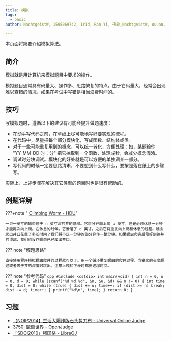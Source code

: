 ```yaml
---
title: 模拟
tags:
  - basic
author: NachtgeistW, 1595069742, Ir1d, Ran Yi, 夜轮_NachtgeistW, ouuan, 1595072683

---
```


本页面将简要介绍模拟算法。

## 简介

模拟就是用计算机来模拟题目中要求的操作。

模拟题目通常具有码量大、操作多、思路繁复的特点。由于它码量大，经常会出现难以查错的情况，如果在考试中写错是相当浪费时间的。

## 技巧

写模拟题时，遵循以下的建议有可能会提升做题速度：

- 在动手写代码之前，在草纸上尽可能地写好要实现的流程。
- 在代码中，尽量把每个部分模块化，写成函数、结构体或类。
- 对于一些可能重复用到的概念，可以统一转化，方便处理：如，某题给你 "YY-MM-DD 时：分" 把它抽取到一个函数，处理成秒，会减少概念混淆。
- 调试时分块调试。模块化的好处就是可以方便的单独调某一部分。
- 写代码的时候一定要思路清晰，不要想到什么写什么，要按照落在纸上的步骤写。

实际上，上述步骤在解决其它类型的题目时也是很有帮助的。

## 例题详解

???+note " [Climbing Worm - HDU](http://acm.hdu.edu.cn/showproblem.php?pid=1049)"

    一只一英寸的蠕虫位于 n 英寸深的井的底部。它每分钟向上爬 u 英寸，但是必须休息一分钟才能再次向上爬。在休息的时候，它滑落了 d 英寸。之后它将重复向上爬和休息的过程。蠕虫爬出井口花费了多长时间？我们将不足一分钟的部分算作一整分钟。如果蠕虫爬完后刚好到达井的顶部，我们也设作蠕虫已经爬出井口。

??? note "解题思路"

    直接使用程序模拟蠕虫爬井的过程就可以了。用一个循环重复蠕虫的爬井过程，当攀爬的长度超过或者等于井的深度时跳出。注意上爬和下滑时都要递增时间。

??? note "参考代码"
    ```cpp
    #include <cstdio>
    int main(void) {
      int n = 0, u = 0, d = 0;
      while (scanf("%d %d %d", &n, &u, &d) && n != 0) {
        int time = 0, dist = 0;
        while (true) {
          dist += u;
          time++;
          if (dist >= n) break;
          dist -= d;
          time++;
        }
        printf("%d\n", time);
      }
      return 0;
    }
    ```

## 习题

-  [【NOIP2014】生活大爆炸版石头剪刀布 - Universal Online Judge](https://uoj.ac/problem/15) 
-  [3750: 魔兽世界 - OpenJudge](http://bailian.openjudge.cn/practice/3750/) 
-  [「SDOI2010」猪国杀 - LibreOJ](https://loj.ac/problem/2885) 
